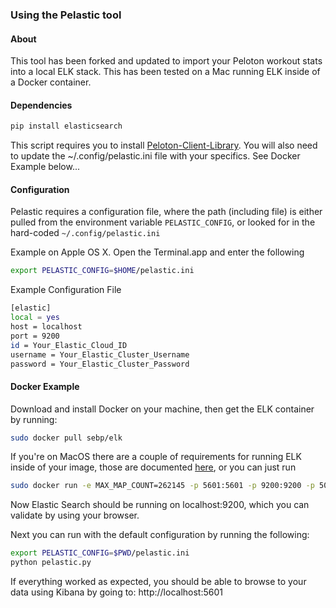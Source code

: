 
### Using the Pelastic tool

#### About
This tool has been forked and updated to import your Peloton workout stats into a local ELK stack. This has been tested on a Mac running
ELK inside of a Docker container.

#### Dependencies
```bash
pip install elasticsearch
```

This script requires you to install [Peloton-Client-Library](https://github.com/soggysec/peloton-client-library). You will also need to
update the ~/.config/pelastic.ini file with your specifics. See Docker Example below...

#### Configuration
Pelastic requires a configuration file, where the path (including file) is either pulled from the environment variable `PELASTIC_CONFIG`,
or looked for in the hard-coded `~/.config/pelastic.ini`

Example on Apple OS X.  Open the Terminal.app and enter the following
```bash
export PELASTIC_CONFIG=$HOME/pelastic.ini
```

Example Configuration File
```bash
[elastic]
local = yes
host = localhost
port = 9200
id = Your_Elastic_Cloud_ID
username = Your_Elastic_Cluster_Username
password = Your_Elastic_Cluster_Password
```

#### Docker Example
Download and install Docker on your machine, then get the ELK container by running:

```bash
sudo docker pull sebp/elk
```

If you're on MacOS there are a couple of requirements for running ELK inside of your image, those are documented
[here](https://elk-docker.readthedocs.io/#prerequisites), or you can just run

```bash
sudo docker run -e MAX_MAP_COUNT=262145 -p 5601:5601 -p 9200:9200 -p 5044:5044 -it --name elk sebp/elk
```

Now Elastic Search should be running on localhost:9200, which you can validate by using your browser.

Next you can run with the default configuration by running the following:

```bash
export PELASTIC_CONFIG=$PWD/pelastic.ini
python pelastic.py
```

If everything worked as expected, you should be able to browse to your data using Kibana by going to: http://localhost:5601
